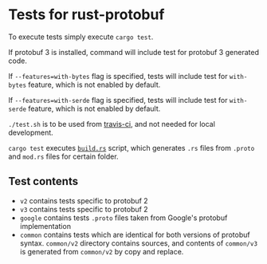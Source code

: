 # Tests for rust-protobuf

To execute tests simply execute `cargo test`.

If protobuf 3 is installed, command will include test for protobuf 3 generated code.

If `--features=with-bytes` flag is specified, tests will include test for `with-bytes` feature,
which is not enabled by default.

If `--features=with-serde` flag is specified, tests will include test for `with-serde` feature,
which is not enabled by default.

`./test.sh` is to be used from [travis-ci](https://travis-ci.org/stepancheg/rust-protobuf/),
and not needed for local development.

`cargo test` executes [`build.rs`](https://github.com/stepancheg/rust-protobuf/blob/master/protobuf-test/build.rs) script,
which generates `.rs` files from `.proto` and `mod.rs` files for certain folder.

## Test contents

* `v2` contains tests specific to protobuf 2
* `v3` contains tests specific to protobuf 2
* `google` contains tests `.proto` files taken from Google's protobuf implementation
* `common` contains tests which are identical for both versions of protobuf syntax.
  `common/v2` directory contains sources, and contents of `common/v3` is generated
  from `common/v2` by copy and replace.
